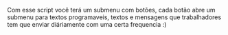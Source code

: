 Com esse script você terá um submenu com botões, cada botão abre um submenu para textos programaveis, textos e mensagens que trabalhadores tem que enviar diáriamente com uma certa frequencia :)
